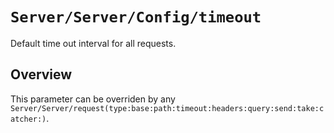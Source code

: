 # ``Server/Server/Config/timeout``

Default time out interval for all requests.

## Overview

This parameter can be overriden by any ``Server/Server/request(type:base:path:timeout:headers:query:send:take:catcher:)``.
